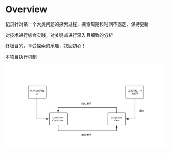 # Overview

记录针对某一个大类问题的探索过程，探索周期和时间不固定，保持更新

对技术进行综合实践，对关键点进行深入且细致的分析

终极目的，享受探索的乐趣，找回初心！


本项目执行机制

![workFlows](../flows.png)